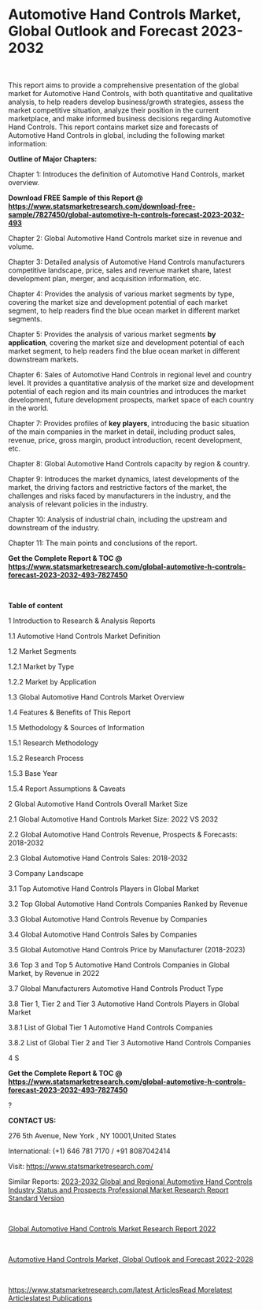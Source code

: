<h1>Automotive Hand Controls Market, Global Outlook and Forecast 2023-2032</h1><br/><p>This report aims to provide a comprehensive presentation of the global market for Automotive Hand Controls, with both quantitative and qualitative analysis, to help readers develop business/growth strategies, assess the market competitive situation, analyze their position in the current marketplace, and make informed business decisions regarding Automotive Hand Controls. This report contains market size and forecasts of Automotive Hand Controls in global, including the following market information:</p>
 
 
 
 <p><strong>Outline of Major Chapters:</strong></p>
 
 
 
 <p>Chapter 1: Introduces the definition of Automotive Hand Controls, market overview.</p>
 
 
 
 <p><strong>Download FREE Sample of this Report @ <a href="https://www.statsmarketresearch.com/download-free-sample/7827450/global-automotive-h-controls-forecast-2023-2032-493">https://www.statsmarketresearch.com/download-free-sample/7827450/global-automotive-h-controls-forecast-2023-2032-493</a></strong></p>
 
 
 
 <p>Chapter 2: Global Automotive Hand Controls market size in revenue and volume.</p>
 
 
 
 <p>Chapter 3: Detailed analysis of Automotive Hand Controls manufacturers competitive landscape, price, sales and revenue market share, latest development plan, merger, and acquisition information, etc.</p>
 
 
 
 <p>Chapter 4: Provides the analysis of various market segments by type, covering the market size and development potential of each market segment, to help readers find the blue ocean market in different market segments.</p>
 
 
 
 <p>Chapter 5: Provides the analysis of various market segments <strong>by application</strong>, covering the market size and development potential of each market segment, to help readers find the blue ocean market in different downstream markets.</p>
 
 
 
 <p>Chapter 6: Sales of Automotive Hand Controls in regional level and country level. It provides a quantitative analysis of the market size and development potential of each region and its main countries and introduces the market development, future development prospects, market space of each country in the world.</p>
 
 
 
 <p>Chapter 7: Provides profiles of <strong>key players</strong>, introducing the basic situation of the main companies in the market in detail, including product sales, revenue, price, gross margin, product introduction, recent development, etc.</p>
 
 
 
 <p>Chapter 8: Global Automotive Hand Controls capacity by region & country.</p>
 
 
 
 <p>Chapter 9: Introduces the market dynamics, latest developments of the market, the driving factors and restrictive factors of the market, the challenges and risks faced by manufacturers in the industry, and the analysis of relevant policies in the industry.</p>
 
 
 
 <p>Chapter 10: Analysis of industrial chain, including the upstream and downstream of the industry.</p>
 
 
 
 <p>Chapter 11: The main points and conclusions of the report.</p>
 
 
 
 <div><b>Get the Complete Report & TOC @ <a href="https://www.statsmarketresearch.com/global-automotive-h-controls-forecast-2023-2032-493-7827450">https://www.statsmarketresearch.com/global-automotive-h-controls-forecast-2023-2032-493-7827450</a></b></div>
 
 
 
 <p><br />
 
 <b>Table of content</b></p>
 
 
 
 <p>1 Introduction to Research & Analysis Reports<br />
 
 1.1 Automotive Hand Controls Market Definition<br />
 
 1.2 Market Segments<br />
 
 1.2.1 Market by Type<br />
 
 1.2.2 Market by Application<br />
 
 1.3 Global Automotive Hand Controls Market Overview<br />
 
 1.4 Features & Benefits of This Report<br />
 
 1.5 Methodology & Sources of Information<br />
 
 1.5.1 Research Methodology<br />
 
 1.5.2 Research Process<br />
 
 1.5.3 Base Year<br />
 
 1.5.4 Report Assumptions & Caveats<br />
 
 2 Global Automotive Hand Controls Overall Market Size<br />
 
 2.1 Global Automotive Hand Controls Market Size: 2022 VS 2032<br />
 
 2.2 Global Automotive Hand Controls Revenue, Prospects & Forecasts: 2018-2032<br />
 
 2.3 Global Automotive Hand Controls Sales: 2018-2032<br />
 
 3 Company Landscape<br />
 
 3.1 Top Automotive Hand Controls Players in Global Market<br />
 
 3.2 Top Global Automotive Hand Controls Companies Ranked by Revenue<br />
 
 3.3 Global Automotive Hand Controls Revenue by Companies<br />
 
 3.4 Global Automotive Hand Controls Sales by Companies<br />
 
 3.5 Global Automotive Hand Controls Price by Manufacturer (2018-2023)<br />
 
 3.6 Top 3 and Top 5 Automotive Hand Controls Companies in Global Market, by Revenue in 2022<br />
 
 3.7 Global Manufacturers Automotive Hand Controls Product Type<br />
 
 3.8 Tier 1, Tier 2 and Tier 3 Automotive Hand Controls Players in Global Market<br />
 
 3.8.1 List of Global Tier 1 Automotive Hand Controls Companies<br />
 
 3.8.2 List of Global Tier 2 and Tier 3 Automotive Hand Controls Companies<br />
 
 4 S</p>
 
 
 
 <div><b>Get the Complete Report & TOC @ <a href="https://www.statsmarketresearch.com/global-automotive-h-controls-forecast-2023-2032-493-7827450">https://www.statsmarketresearch.com/global-automotive-h-controls-forecast-2023-2032-493-7827450</a></b></div>
 
 
 
 <p>? </p>
 
 
 
 <p><b>CONTACT US:</b><br />
 
 276 5th Avenue, New York , NY 10001,United States<br />
 
 International: (+1) 646 781 7170 / +91 8087042414<br />
 
 Visit: <a href="https://www.statsmarketresearch.com/">https://www.statsmarketresearch.com/</a><br />
 
 Similar Reports: <a href="https://www.statsmarketresearch.com/global-automotive-h-controls-forecast-2023-2032-493-7827450">2023-2032 Global and Regional Automotive Hand Controls Industry Status and Prospects Professional Market Research Report Standard Version</a><br />
 
 <br />
 
 <a href="https://www.statsmarketresearch.com/global-automotive-h-controls-forecast-2023-2032-493-7827450">Global Automotive Hand Controls Market Research Report 2022</a><br />
 
 <br />
 
 <a href="https://www.statsmarketresearch.com/global-automotive-h-controls-forecast-2023-2032-493-7827450">Automotive Hand Controls Market, Global Outlook and Forecast 2022-2028</a><br />
 
 <br />
 
 <a href="https://gyeongbokgung.com">https://www.statsmarketresearch.com/</a><a href="https://hallyeomaritime.com">latest Articles</a><a href="https://jingwansa.com">Read More</a><a href="https://nguoiviet.jp/">latest Articles</a><a href="https://www.intelmarketresearch.com/">latest Publications</a></p>